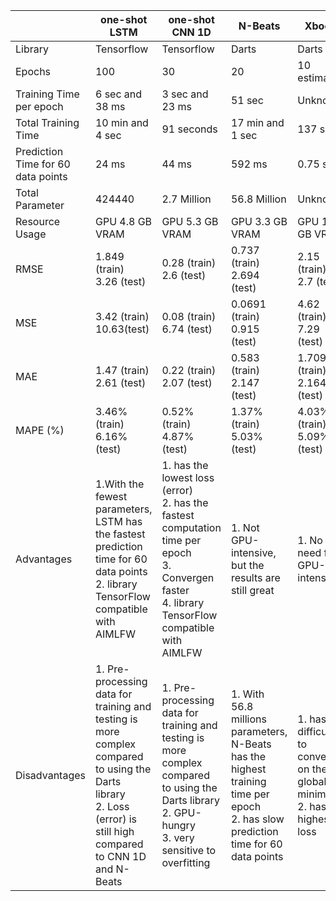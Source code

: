 |                               | one-shot LSTM        | one-shot CNN 1D      | N-Beats              | Xboost                |
|-------------------------------|----------------------|----------------------|----------------------|-----------------------|
| Library                       | Tensorflow           | Tensorflow           | Darts                | Darts                 |
| Epochs                        | 100                  | 30                   | 20                   | 10 estimators         |
| Training Time per epoch       | 6 sec and 38 ms      | 3 sec and 23 ms      | 51 sec               | Unknown               |
| Total Training Time           | 10 min and 4 sec     | 91 seconds           | 17 min and 1 sec     | 137 sec               |
|Prediction Time for 60 data points| 24 ms                | 44 ms                | 592 ms               | 0.75 sec              |
| Total Parameter               | 424440               | 2.7 Million          | 56.8 Million         | Unknown               |
| Resource Usage                | GPU 4.8 GB VRAM      | GPU 5.3 GB VRAM      | GPU 3.3 GB VRAM      | GPU 1.8 GB VRAM       |
| RMSE                          | 1.849 (train) <br>  3.26 (test) | 0.28 (train) <br> 2.6 (test) | 0.737 (train) <br> 2.694 (test) | 2.15 (train) <br>  2.7 (test)     |
| MSE                           |  3.42 (train) <br> 10.63(test) | 0.08 (train) <br> 6.74 (test) | 0.0691 (train) <br> 0.915 (test) | 4.62 (train) <br> 7.29 (test)          |
| MAE                           | 1.47 (train) <br> 2.61 (test) | 0.22 (train) <br> 2.07 (test)  | 0.583 (train) <br> 2.147 (test) | 1.709 (train) <br>    2.164  (test)         |
| MAPE (%)                      | 3.46% (train)<br> 6.16% (test)   | 0.52% (train)<br> 4.87% (test)   | 1.37% (train) <br> 5.03% (test) | 4.03% (train) <br> 5.09% (test)                  |
| Advantages                    | 1.With the fewest parameters, LSTM has the fastest prediction time for 60 data points <br> 2. library TensorFlow compatible with AIMLFW      |1. has the lowest loss (error)<br>2. has the fastest computation time per epoch <br> 3. Convergen faster <br> 4. library TensorFlow compatible with AIMLFW| 1. Not GPU-intensive, but the results are  still great|1. No need for GPU-intensive              |
| Disadvantages                  |1. Pre-processing data for training and testing is more complex compared to using the Darts library<br>2. Loss (error) is still high compared to CNN 1D and N-Beats| 1. Pre-processing data for training and testing is more complex compared to using the Darts library<br>2. GPU-hungry <br> 3. very sensitive to overfitting |1. With 56.8 millions parameters, N-Beats has the highest training time per epoch<br> 2. has slow prediction time for 60 data points          | 1. has difficulty to converge on the global minima <br> 2. has the highest loss           |
